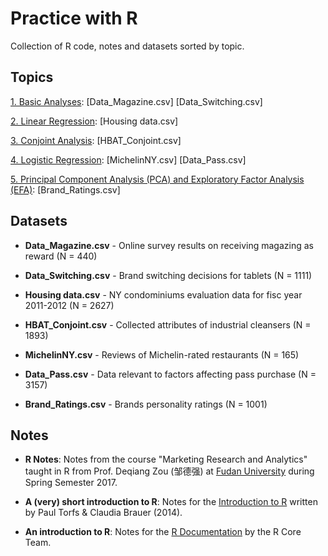 # Practice with R

Collection of R code, notes and datasets sorted by topic.

## Topics

[1. Basic Analyses](https://github.com/GiuseppeBaldini/Practice-with-R/tree/master/1.%20Basic%20Analyses): [Data_Magazine.csv] [Data_Switching.csv]  

[2. Linear Regression](https://github.com/GiuseppeBaldini/Practice-with-R/tree/master/2.%20Linear%20Regression): [Housing data.csv]  

[3. Conjoint Analysis](https://github.com/GiuseppeBaldini/Practice-with-R/tree/master/3.%20Conjoint%20Analysis): [HBAT_Conjoint.csv]  

[4. Logistic Regression](https://github.com/GiuseppeBaldini/Practice-with-R/tree/master/4.%20Logistic%20Regression): [MichelinNY.csv] [Data_Pass.csv]  

[5. Principal Component Analysis (PCA) and Exploratory Factor Analysis (EFA)](https://github.com/GiuseppeBaldini/Practice-with-R/tree/master/5.%20Principal%20Component%20Analysis): [Brand_Ratings.csv]

## Datasets

* **Data_Magazine.csv** - Online survey results on receiving magazing as reward (N =  440)

* **Data_Switching.csv** - Brand switching decisions for tablets (N = 1111)

* **Housing data.csv** - NY condominiums evaluation data for fisc year 2011-2012 (N = 2627)

* **HBAT_Conjoint.csv** - Collected attributes of industrial cleansers (N = 1893)

* **MichelinNY.csv** - Reviews of Michelin-rated restaurants (N = 165)

* **Data_Pass.csv** - Data relevant to factors affecting pass purchase (N = 3157)

* **Brand_Ratings.csv** - Brands personality ratings (N = 1001)

## Notes

* **R Notes**: Notes from the course "Marketing Research and Analytics" taught in R from Prof. Deqiang Zou (邹德强) at [Fudan University](http://www.fdsm.fudan.edu.cn/en/) during Spring Semester 2017. 

* **A (very) short introduction to R**: Notes for the [Introduction to R](https://cran.r-project.org/doc/contrib/Torfs+Brauer-Short-R-Intro.pdf) written by Paul Torfs & Claudia Brauer (2014).

* **An introduction to R**: Notes for the [R Documentation](https://cran.r-project.org/doc/manuals/r-release/R-intro.pdf) by the R Core Team. 
